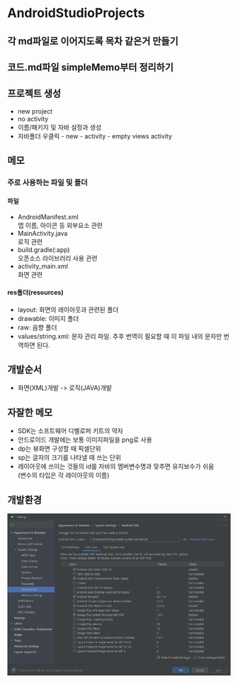 # AndroidStudioProjects

## 각 md파일로 이어지도록 목차 같은거 만들기
## 코드.md파일 simpleMemo부터 정리하기

## 프로젝트 생성
- new project
- no activity
- 이름/패키지 및 자바 설정과 생성
- 자바폴더 우클릭 - new - activity - empty views activity

## 메모
### 주로 사용하는 파일 및 폴더
#### 파일
- AndroidManifest.xml  
앱 이름, 아이콘 등 외부요소 관련
- MainActivity.java  
로직 관련
- build.gradle(:app)  
오픈소스 라이브러리 사용 관련
- activity_main.xml  
화면 관련
#### res폴더(resources)
- layout: 화면의 레이아웃과 관련된 폴더
- drawable: 이미지 폴더
- raw: 음향 폴더
- values/string.xml: 문자 관리 파일.
추후 번역이 필요할 때 이 파일 내의 문자만 번역하면 된다.



## 개발순서
- 화면(XML)개발 -> 로직(JAVA)개발

## 자잘한 메모
- SDK는 소프트웨어 디벨로퍼 키트의 약자
- 안드로이드 개발에는 보통 이미지파일을 png로 사용
- dp는 뷰화면 구성할 때 픽셀단위
- sp는 글자의 크기를 나타낼 때 쓰는 단위
- 레이아웃에 쓰이는 것들의 id를 자바의 멤버변수명과 맞추면 유지보수가 쉬움  
(변수의 타입은 각 레이아웃의 이름)

## 개발환경
![sdk 메니저](img/sdkset.png)
